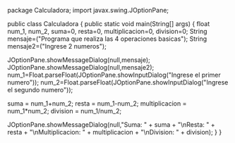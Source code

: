 package Calculadora;
import javax.swing.JOptionPane;

public class Calculadora {
    public static void main(String[] args) {
        float num_1, num_2, suma=0, resta=0, multiplicacion=0, division=0;
        String mensaje=("Programa que realiza las 4 operaciones basicas");
        String mensaje2=("Ingrese 2 numeros");
        
JOptionPane.showMessageDialog(null,mensaje);
JOptionPane.showMessageDialog(null,mensaje2);
num_1=Float.parseFloat(JOptionPane.showInputDialog("Ingrese el primer numero"));
num_2=Float.parseFloat(JOptionPane.showInputDialog("Ingrese el segundo numero"));

suma = num_1+num_2;
resta = num_1-num_2;
multiplicacion = num_1*num_2;
division = num_1/num_2;

JOptionPane.showMessageDialog(null,"Suma: " + suma + "\nResta: " + resta + "\nMultiplicacion: " + multiplicacion + "\nDivision: " + division);
    }
}
